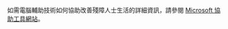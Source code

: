 如需電腦輔助技術如何協助改善殘障人士生活的詳細資訊，請參閱 [Microsoft 協助工具網站](http://go.microsoft.com/fwlink/?LinkId=8431)。

<!--HONumber=Jul16_HO3-->



